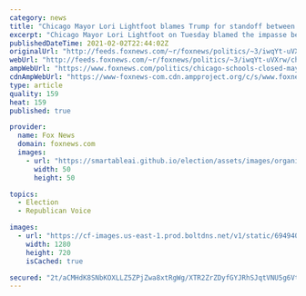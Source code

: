 ```yaml
---
category: news
title: "Chicago Mayor Lori Lightfoot blames Trump for standoff between city’s public schools and teachers union"
excerpt: "Chicago Mayor Lori Lightfoot on Tuesday blamed the impasse between the city’s public schools and teachers union on President Donald Trump for not being able to roll out a nationwide vaccine program while he was in office."
publishedDateTime: 2021-02-02T22:44:02Z
originalUrl: "http://feeds.foxnews.com/~r/foxnews/politics/~3/iwqYt-uVXrw/chicago-schools-closed-mayor-lightfoot-blames-trump"
webUrl: "http://feeds.foxnews.com/~r/foxnews/politics/~3/iwqYt-uVXrw/chicago-schools-closed-mayor-lightfoot-blames-trump"
ampWebUrl: "https://www.foxnews.com/politics/chicago-schools-closed-mayor-lightfoot-blames-trump.amp"
cdnAmpWebUrl: "https://www-foxnews-com.cdn.ampproject.org/c/s/www.foxnews.com/politics/chicago-schools-closed-mayor-lightfoot-blames-trump.amp"
type: article
quality: 159
heat: 159
published: true

provider:
  name: Fox News
  domain: foxnews.com
  images:
    - url: "https://smartableai.github.io/election/assets/images/organizations/foxnews.com-50x50.jpg"
      width: 50
      height: 50

topics:
  - Election
  - Republican Voice

images:
  - url: "https://cf-images.us-east-1.prod.boltdns.net/v1/static/694940094001/cf45ae16-a9fd-45fd-9ca2-c58562d1c92f/f424f3ab-ce52-4966-86f5-ebfc6cf3f51e/1280x720/match/image.jpg"
    width: 1280
    height: 720
    isCached: true

secured: "2t/aCMHdK8SNbKOXLLZ5ZPjZwa8xtRgWg/XTR2ZrZDyfGYJRhSJqtVNU5g6VtlE2e6P/ymNjgWIbsCJIDVpQJApKE5wL6QK/etG8SALX2g4V0Iumu1dKwgLZ6RlRBJd6DhTzLw8y8pJ3I5pPRuVWLTmjh4VTTubj4OHsEvNl33acpVL7i8Kc/j1Wm2VAYr/rSowOd8DCmh0l6c9Xts+MnkNZVMxG67DaOnYxoEizENkGk9+WZXuNxI4lwhie0oUavAIVdXZTsXzhSUZHBw9brM4sj7vLVNx9xhQB9n5L/GZLbu0/tDwCgYaaSBo6JWAhq7lzPEP8fQl8luaNFndEjWTwYqpaluIeEO+OgbfAQ3E=;y2sT7hjlmcl8bMEFj0s0Aw=="
---
```


